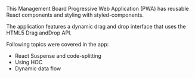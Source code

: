 This Management Board Progressive Web Application (PWA) has reusable React components and styling with styled-components. 

The application features a dynamic drag and drop interface that uses the HTML5 Drag andDrop API.

Following topics were covered in the app:
- React Suspense and code-splitting
- Using HOC
- Dynamic data flow